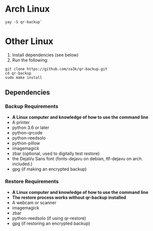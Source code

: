 # Arch Linux
    yay -S qr-backup`

# Other Linux
1. Install dependencies (see below)
2. Run the following:

```
git clone https://github.com/za3k/qr-backup.git
cd qr-backup
sudo make install
```

## Dependencies
### Backup Requirements
- **A Linux computer and knowledge of how to use the command line**
- A printer
- python 3.6 or later
- python-qrcode
- python-reedsolo
- python-pillow
- imagemagick
- zbar (optional, used to digitally test restore)
- the DejaVu Sans font (fonts-dejavu on debian,  ttf-dejavu on arch. included.)
- gpg (if making an encrypted backup)
### Restore Requirements
- **A Linux computer and knowledge of how to use the command line**
- **The restore process works without qr-backup installed**
- A webcam or scanner
- imagemagick
- zbar
- python-reedsolo (if using qr-restore)
- gpg (if restoring an encrypted backup)

